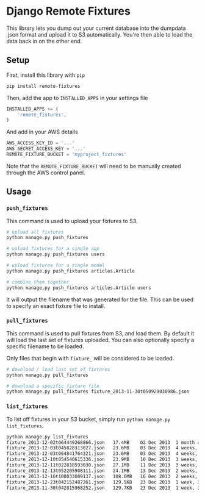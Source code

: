 Django Remote Fixtures
===============

This library lets you dump out your current database into the dumpdata .json
format and upload it to S3 automatically. You're then able to load the data back
in on the other end.

## Setup

First, install this library with `pip`

```bash
pip install remote-fixtures
```

Then, add the app to `INSTALLED_APPS` in your settings file

```python
INSTALLED_APPS += (
    'remote_fixtures',
)
```

And add in your AWS details

```python
AWS_ACCESS_KEY_ID = '...'
AWS_SECRET_ACCESS_KEY = '...'
REMOTE_FIXTURE_BUCKET = 'myproject_fixtures'
```

Note that the `REMOTE_FIXTURE_BUCKET` will need to be manually created through
the AWS control panel.

## Usage

### `push_fixtures`

This command is used to upload your fixtures to S3.

```bash
# upload all fixtures
python manage.py push_fixtures

# upload fixtures for a single app
python manage.py push_fixtures users

# upload fixtures for a single model
python manage.py push_fixtures articles.Article

# combine them together
python manage.py push_fixtures articles.Article users
```

It will output the filename that was generated for the file. This can be used to
specify an exact fixture file to install.

### `pull_fixtures`

This command is used to pull fixtures from S3, and load them. By default it
will load the last set of fixtures uploaded. You can also optionally specify a
specific filename to be loaded.

Only files that begin with `fixture_` will be considered to be loaded.

```bash
# download / load last set of fixtures
python manage.py pull_fixtures

# download a specific fixture file
python manage.py pull_fixtures fixture_2013-11-30t050929030986.json
```

### `list_fixtures`

To list off fixtures in your S3 bucket, simply run
`python manage.py list_fixtures`.

```bash
python manage.py list_fixtures
fixture_2013-12-02t064449268866.json   17.4MB    02 Dec 2013  1 month ago
fixture_2013-12-03t045828313027.json   23.6MB    03 Dec 2013  4 weeks, 1 day ago
fixture_2013-12-03t064841764321.json   23.6MB    03 Dec 2013  4 weeks, 1 day ago
fixture_2013-12-10t054540615336.json   23.9MB    10 Dec 2013  3 weeks, 1 day ago
fixture_2013-12-11t022818593030.json   27.1MB    11 Dec 2013  3 weeks, 1 day ago
fixture_2013-12-13t052205908111.json   24.1MB    13 Dec 2013  2 weeks, 5 days ago
fixture_2013-12-16t100033009137.json   108.6MB   16 Dec 2013  2 weeks, 2 days ago
fixture_2013-12-23t042152487261.json   129.5KB   23 Dec 2013  1 week, 3 days ago
fixture_2013-11-30t042815968252.json   129.7KB   23 Dec 2013  1 week, 3 days ago
```
